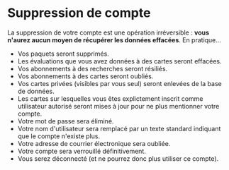 ﻿# Suppression de compte

La suppression de votre compte est une opération irréversible : **vous n'aurez aucun moyen de récupérer les données effacées**.
En pratique...
- Vos paquets seront supprimés.
- Les évaluations que vous avez données à des cartes seront effacées.
- Vos abonnements à des recherches seront résiliés.
- Vos abonnements à des cartes seront oubliés.
- Vos cartes privées (visibles par vous seul) seront enlevées de la base de données.
- Les cartes sur lesquelles vous êtes explictement inscrit comme utilisateur autorisé seront mises à jour pour ne plus mentionner votre compte.
- Votre mot de passe sera éliminé.
- Votre nom d'utilisateur sera remplacé par un texte standard indiquant que le compte n'existe plus.
- Votre adresse de courrier électronique sera oubliée.
- Votre compte sera verrouillé définitivement.
- Vous serez déconnecté (et ne pourrez donc plus utiliser ce compte).
